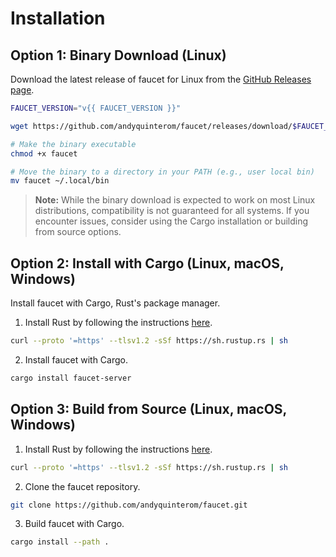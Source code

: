 # Installation

## Option 1: Binary Download (Linux)

Download the latest release of faucet for Linux from the
[GitHub Releases page](https://github.com/andyquinterom/faucet/releases).

```bash
FAUCET_VERSION="v{{ FAUCET_VERSION }}"

wget https://github.com/andyquinterom/faucet/releases/download/$FAUCET_VERSION/faucet-x86_64-unknown-linux-musl -O faucet

# Make the binary executable
chmod +x faucet

# Move the binary to a directory in your PATH (e.g., user local bin)
mv faucet ~/.local/bin
```

> **Note:**
> While the binary download is expected to work on most Linux distributions,
> compatibility is not guaranteed for all systems. If you encounter issues,
> consider using the Cargo installation or building from source options.

## Option 2: Install with Cargo (Linux, macOS, Windows)

Install faucet with Cargo, Rust's package manager.

1. Install Rust by following the instructions [here](https://www.rust-lang.org/tools/install).

```bash
curl --proto '=https' --tlsv1.2 -sSf https://sh.rustup.rs | sh
```

2. Install faucet with Cargo.

```bash
cargo install faucet-server
```

## Option 3: Build from Source (Linux, macOS, Windows)

1. Install Rust by following the instructions [here](https://www.rust-lang.org/tools/install).

```bash
curl --proto '=https' --tlsv1.2 -sSf https://sh.rustup.rs | sh
```

2. Clone the faucet repository.

```bash
git clone https://github.com/andyquinterom/faucet.git
```

3. Build faucet with Cargo.

```bash
cargo install --path .
```
